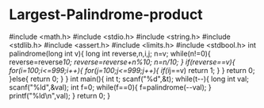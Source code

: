 # Largest-Palindrome-product
#include <math.h>
#include <stdio.h>
#include <string.h>
#include <stdlib.h>
#include <assert.h>
#include <limits.h>
#include <stdbool.h>
int palindrome(long int v){
    long int reverse,n,i,j;
    n=v;
    while(n!=0){
        reverse=reverse*10;
        reverse=reverse+n%10;
        n=n/10;
    }
    if(reverse==v){
        for(i=100;i<=999;i++){
            for(j=100;j<=999;j++){
                if(i*j==v)
                return 1;
            }
        }
        return 0;
    }else{
        return 0;
    }
}
int main(){
    int t;
    scanf("%d",&t);
    while(t--){
        long int val;
        scanf("%ld",&val);
        int f=0;
        while(f==0){
            f=palindrome(--val);
        }
        printf("%ld\n",val);
    }
    return 0;
}
